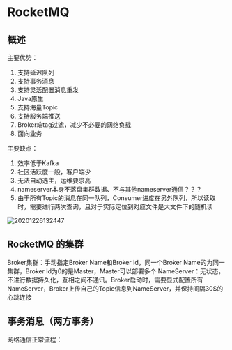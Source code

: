 # RocketMQ

## 概述

主要优势：

1. 支持延迟队列
2. 支持事务消息
3. 支持灵活配置消息重发
4. Java原生
5. 支持海量Topic
6. 支持服务端推送
7. Broker端tag过滤，减少不必要的网络负载
8. 面向业务

主要缺点：

1. 效率低于Kafka
2. 社区活跃度一般，客户端少
3. 无法自动选主，运维要求高
4. nameserver本身不落盘集群数据、不与其他nameserver通信？？？
5. 由于所有Topic的消息在同一队列，Consumer进度在另外队列，所以读取时，需要进行两次查询，且对于实际定位到对应文件是大文件下的随机读

![20201226132447](https://cdn.jsdelivr.net/gh/kkyeer/picbed/20201226132447.png)

## RocketMQ 的集群

Broker集群：手动指定Broker Name和Broker Id，同一个Broker Name的为同一集群，Broker Id为0的是Master，Master可以部署多个
NameServer：无状态，不进行数据持久化，互相之间不通讯。Broker启动时，需要显式配置所有NameServer，Broker上传自己的Topic信息到NameServer，并保持间隔30S的心跳连接

## 事务消息（两方事务）

网络通信正常流程：
